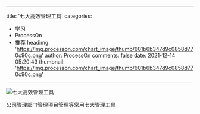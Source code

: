 
---
title: '七大高效管理工具'
categories: 
 - 学习
 - ProcessOn
 - 推荐
headimg: 'https://img.processon.com/chart_image/thumb/601b6b347d9c0858d770c90c.png'
author: ProcessOn
comments: false
date: 2021-12-14 05:20:43
thumbnail: 'https://img.processon.com/chart_image/thumb/601b6b347d9c0858d770c90c.png'
---

<div>   
<img class="thumb" alt="七大高效管理工具" src="https://img.processon.com/chart_image/thumb/601b6b347d9c0858d770c90c.png" referrerpolicy="no-referrer">
<p>公司管理部门管理项目管理等常用七大管理工具</p>  
</div>
            